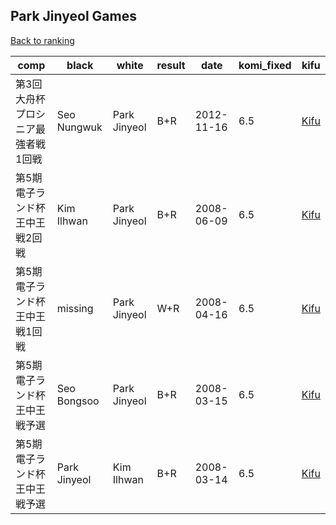 ## Park Jinyeol Games

[Back to ranking](index.md)




| **comp** | **black** | **white** | **result** | **date** | **komi_fixed** | **kifu** | 
| --- | --- | --- | --- | --- | --- | --- |
| 第3回大舟杯プロシニア最強者戦1回戦 | Seo Nungwuk | Park Jinyeol | B+R | 2012-11-16 | 6.5 | [Kifu](https://kifudepot.net/kifucontents.php?id=CKEVObY9bgwhZoWmSaNn1g%3D%3D) | 
| 第5期電子ランド杯王中王戦2回戦 | Kim Ilhwan | Park Jinyeol | B+R | 2008-06-09 | 6.5 | [Kifu](https://kifudepot.net/kifucontents.php?id=rTjFK9NuhW17BXnb9AgWmQ%3D%3D) | 
| 第5期電子ランド杯王中王戦1回戦 | missing | Park Jinyeol | W+R | 2008-04-16 | 6.5 | [Kifu](https://kifudepot.net/kifucontents.php?id=xng3p2rbCtC2YXNPH7coIw%3D%3D) | 
| 第5期電子ランド杯王中王戦予選 | Seo Bongsoo | Park Jinyeol | B+R | 2008-03-15 | 6.5 | [Kifu](https://kifudepot.net/kifucontents.php?id=REwltgzjjSRzCZQNZjkJ6g%3D%3D) | 
| 第5期電子ランド杯王中王戦予選 | Park Jinyeol | Kim Ilhwan | B+R | 2008-03-14 | 6.5 | [Kifu](https://kifudepot.net/kifucontents.php?id=kQcpESLBn99QNMsL2MNcMg%3D%3D) |




